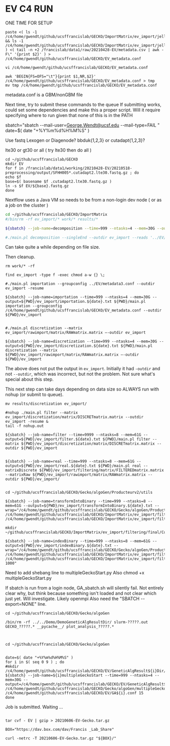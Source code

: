 #	EV C4 RUN

ONE TIME FOR SETUP
```
paste <( ls -1 /c4/home/gwendt/github/ucsffrancislab/GECKO/ImportMatrix/ev_import/jellyfish/text/SFHH005?.ojf.tab && ls -1 /c4/home/gwendt/github/ucsffrancislab/GECKO/ImportMatrix/ev_import/jellyfish/text/SFHH005??.ojf.tab ) <( tail -n +2 /francislab/data1/raw/20210428-EV/metadata.csv | awk -F\" '{print $2}' ) > /c4/home/gwendt/github/ucsffrancislab/GECKO/EV_metadata.conf

vi /c4/home/gwendt/github/ucsffrancislab/GECKO/EV_metadata.conf

awk 'BEGIN{FS=OFS="\t"}{print $1,NR,$2}' /c4/home/gwendt/github/ucsffrancislab/GECKO/EV_metadata.conf > tmp
mv tmp /c4/home/gwendt/github/ucsffrancislab/GECKO/EV_metadata.conf
```

metadata.conf is a GBM/nonGBM file


Next time, try to submit these commands to the queue
If submitting works, could set some dependencies and make this a proper script.
Will it require specifying where to run given that none of this is in the PATH

sbatch="sbatch --mail-user=George.Wendt@ucsf.edu --mail-type=FAIL "
date=$( date "+%Y%m%d%H%M%S" )


Use fastq 
Lexogen or Diagenode?
bbduk{1,2,3} or cutadapt{1,2,3}?

lte30 or gt30 or all ( try lte30 then do all )


```
cd ~/github/ucsffrancislab/GECKO
mkdir EV
for f in /francislab/data1/working/20210428-EV/20210518-preprocessing/output/SFHH005*.cutadapt2.lte30.fastq.gz ; do
echo $f
base=$( basename $f .cutadapt2.lte30.fastq.gz )
ln -s $f EV/${base}.fastq.gz
done
```


Nextflow uses a Java VM so needs to be from a non-login dev node ( or as a job on the cluster )



```BASH
cd ~/github/ucsffrancislab/GECKO/ImportMatrix
#/bin/rm -rf ev_import/* work/* results/*

${sbatch} --job-name=decomposition --time=999 --ntasks=4 --mem=30G --output=${PWD}/ev_import/decomposition.${date}.txt ${PWD}/main.pl decomposition --singleEnd --outdir ${PWD}/ev_import --reads '/c4/home/gwendt/github/ucsffrancislab/GECKO/EV/*.fastq.gz' --kmersize 15

#./main.pl decomposition --singleEnd --outdir ev_import --reads '../EV/*.fastq.gz' --kmersize 15 -resume
```

Can take quite a while depending on file size. 

Then cleanup.


```
rm work/* -rf
```



```
find ev_import -type f -exec chmod a-w {} \;

#./main.pl importation --groupconfig ../EV/metadata3.conf --outdir ev_import -resume

${sbatch} --job-name=importation --time=999 --ntasks=4 --mem=30G --output=${PWD}/ev_import/importation.${date}.txt ${PWD}/main.pl importation --groupconfig /c4/home/gwendt/github/ucsffrancislab/GECKO/EV_metadata.conf --outdir ${PWD}/ev_import


#./main.pl discretization --matrix ev_import/rawimport/matrix/RAWmatrix.matrix –-outdir ev_import

${sbatch} --job-name=discretization --time=999 --ntasks=4 --mem=30G --output=${PWD}/ev_import/discretization.${date}.txt ${PWD}/main.pl discretization --matrix ${PWD}/ev_import/rawimport/matrix/RAWmatrix.matrix –-outdir ${PWD}/ev_import
```

The above does not put the output in `ev_import`.
Initially it had `-outdir` and not `--outdir`, which was incorrect, but not the problem.
Not sure what's special about this step.

This next step can take days depending on data size so ALWAYS run with nohup (or submit to queue).


```
mv results/discretization ev_import/

#nohup ./main.pl filter --matrix ev_import/discretization/matrix/DISCRETmatrix.matrix --outdir ev_import -resume &
tail -f nohup.out

${sbatch} --job-name=filter --time=9999 --ntasks=8 --mem=61G --output=${PWD}/ev_import/filter.${date}.txt ${PWD}/main.pl filter --matrix ${PWD}/ev_import/discretization/matrix/DISCRETmatrix.matrix --outdir ${PWD}/ev_import


${sbatch} --job-name=real --time=999 --ntasks=8 --mem=61G --output=${PWD}/ev_import/real.${date}.txt ${PWD}/main.pl real --matrixDiscrete ${PWD}/ev_import/filtering/matrix/FILTEREDmatrix.matrix --matrixRaw ${PWD}/ev_import/rawimport/matrix/RAWmatrix.matrix --outdir ${PWD}/ev_import/


cd ~/github/ucsffrancislab/GECKO/Gecko/algoGen/Producteurv2/utils

${sbatch} --job-name=transformIntoBinary --time=999 --ntasks=8 --mem=61G --output=${PWD}/ev_import/transformIntoBinary.${date}.txt --wrap="/c4/home/gwendt/github/ucsffrancislab/GECKO/Gecko/algoGen/Producteurv2/utils/transformIntoBinary /c4/home/gwendt/github/ucsffrancislab/GECKO/ImportMatrix/ev_import/filtering/final/FILTEREDmatrix_RealCounts.matrix /c4/home/gwendt/github/ucsffrancislab/GECKO/ImportMatrix/ev_import/filtering/final/FILTEREDmatrix_RealCounts.bin"

mkdir ~/github/ucsffrancislab/GECKO/ImportMatrix/ev_import/filtering/final/CutMatrix/

${sbatch} --job-name=indexBinary --time=999 --ntasks=8 --mem=61G --output=${PWD}/ev_import/indexBinary.${date}.txt --wrap="/c4/home/gwendt/github/ucsffrancislab/GECKO/Gecko/algoGen/Producteurv2/utils/indexBinary /c4/home/gwendt/github/ucsffrancislab/GECKO/ImportMatrix/ev_import/filtering/final/FILTEREDmatrix_RealCounts.bin /c4/home/gwendt/github/ucsffrancislab/GECKO/ImportMatrix/ev_import/filtering/final/CutMatrix/example.bin 1000"
```
Need to add shebang line to multipleGeckoStart.py
Also chmod +x multipleGeckoStart.py

If sbatch is run from a login node, GA_sbatch.sh will silently fail.
Not entirely clear why, but think because something isn't loaded and not clear which just yet.
Will investigate.
Likely openmpi
Also need the "SBATCH --export=NONE" line.













```
cd ~/github/ucsffrancislab/GECKO/Gecko/algoGen

/bin/rm -rf ../../Demo/DemoGeneticAlgResultDir/ slurm-?????.out GECKO_?????.* __pycache__/ plot_analysis_?????.* 



cd ~/github/ucsffrancislab/GECKO/Gecko/algoGen


date=$( date "+%Y%m%d%H%M%S" )
for i in $( seq 0 9 ) ; do
#mkdir /c4/home/gwendt/github/ucsffrancislab/GECKO/EV/GeneticAlgResult${i}Dir/
${sbatch} --job-name=${i}multipleGeckoStart --time=999 --ntasks=4 --mem=30G --output=/c4/home/gwendt/github/ucsffrancislab/GECKO/EV/GeneticAlgResult${i}Dir/multipleGeckoStart.${date}.txt /c4/home/gwendt/github/ucsffrancislab/GECKO/Gecko/algoGen/multipleGeckoStart.py /c4/home/gwendt/github/ucsffrancislab/GECKO/EV/GA${i}.conf 15
done

```

Job is submitted. Waiting ...






```

tar cvf - EV | gzip > 20210606-EV-Gecko.tar.gz

BOX="https://dav.box.com/dav/Francis _Lab_Share"

curl -netrc -T 20210606-EV-Gecko.tar.gz "${BOX}/"
```


